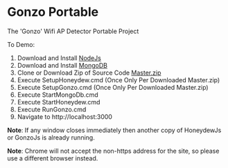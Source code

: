 # Gonzo Portable
The 'Gonzo' Wifi AP Detector Portable Project

To Demo:


1. Download and Install [NodeJs](https://nodejs.org/en/download/)
1. Download and Install [MongoDB](https://www.mongodb.com/download-center?jmp=nav#community)
1. Clone or Download Zip of Source Code [Master.zip](https://github.com/TheManFromIT/Gonzo_Portable/archive/master.zip)  
1. Execute SetupHoneydew.cmd (Once Only Per Downloaded Master.zip)
1. Execute SetupGonzo.cmd (Once Only Per Downloaded Master.zip)
1. Execute StartMongoDb.cmd
1. Execute StartHoneydew.cmd
1. Execute RunGonzo.cmd
1. Navigate to http://localhost:3000

**Note**: If any window closes immediately then another copy of HoneydewJs or GonzoJs is already running.

**Note**: Chrome will not accept the non-https address for the site, so please use a different browser instead.